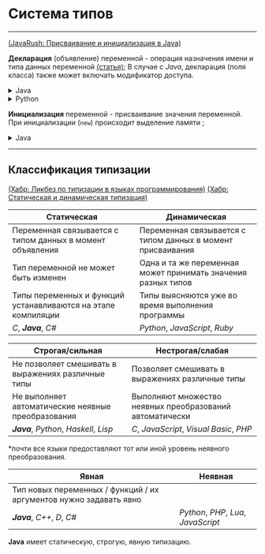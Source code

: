 # Система типов
---
[(JavaRush: Присваивание и инициализация в Java)](https://javarush.com/groups/posts/609-prisvaivanie-i-inicializacija-v-java)

**Декларация** (объявление) переменной - операция назначения имени и типа данных переменной [(статья)](https://www.geeksforgeeks.org/variable-declaration-in-programming/#variable-declaration-in-javascript);
В случае с _Java_, декларация (поля класса) также может включать модификатор доступа.
  <details> <summary>Java</summary>
  
  ```java
  // Declaring an integer variable named 'a'
  int a;
  // Declaring a float variable named 'b'
  float b;
  // Declaring a character variable named 'c'
  char c;
  ```
  </details>
  <details> <summary>Python</summary>
  
  ```python
  # Declaring an integer variable named 'a'
  a = 10
  # Declaring a float variable named 'b'
  b = 20.5
  # Declaring a string variable named 'c'
  c = 'hello'
  ```
  </details>

**Инициализация** переменной - присваивание значения переменной. При инициализации (`new`) происходит выделение памяти ;
  <details> <summary>Java</summary>
  
  ```java
  int number = 2;
  ```
  </details>

---
## Классификация типизации
[(Хабр: Ликбез по типизации в языках программирования)](https://habr.com/ru/articles/161205/)
[(Хабр: Статическая и динамическая типизация)](https://habr.com/ru/articles/308484/)

| Статическая | Динамическая |
|-------------|--------------|
| Переменная связывается с типом данных в момент объявления | Переменная связывается с типом данных в момент присваивания |
| Тип переменной не может быть изменен | Одна и та же переменная может принимать значения разных типов |
| Типы переменных и функций устанавливаются на этапе компиляции | Типы выясняются уже во время выполнения программы |
| _C_, **_Java_**, _C#_ | _Python_, _JavaScript_, _Ruby_ |

| Строгая/сильная  | Нестрогая/слабая |
|-------------|--------------|
| Не позволяет смешивать в выражениях различные типы | Позволяет смешивать в выражениях различные типы |
| Не выполняет автоматические неявные преобразования | Выполняют множество неявных преобразований автоматически |
| **_Java_**, _Python_, _Haskell_, _Lisp_ | _C_, _JavaScript_, _Visual Basic_, _PHP_ |
  
*почти все языки предоставляют тот или иной уровень неявного преобразования.

| Явная | Неявная |
|-------------|--------------|
| Тип новых переменных / функций / их аргументов нужно задавать явно |  |
| **_Java_**, _C++_, _D_, _C#_ | _Python_, _PHP_, _Lua_, _JavaScript_ |

**Java** имеет статическую, строгую, явную типизацию.
